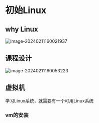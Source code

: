# 初始Linux

## why Linux

![image-20240211160021937](https://gitee.com/try-to-be-better/cloud-images/raw/master/img/image-20240211160021937.png)

## 课程设计

![image-20240211160053223](https://gitee.com/try-to-be-better/cloud-images/raw/master/img/image-20240211160053223.png)

## 虚拟机

学习Linux系统，就需要有一个可用Linux系统

### vm的安装